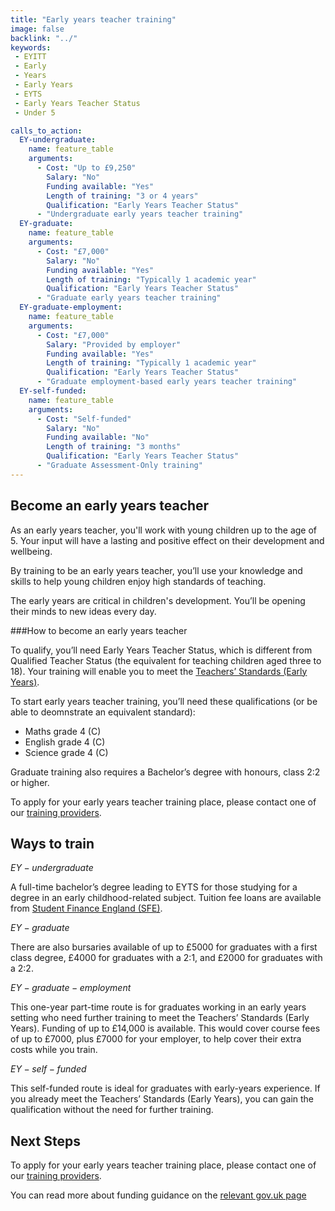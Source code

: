```yaml
---
title: "Early years teacher training"
image: false
backlink: "../"
keywords:
 - EYITT
 - Early
 - Years
 - Early Years
 - EYTS
 - Early Years Teacher Status
 - Under 5

calls_to_action:
  EY-undergraduate:
    name: feature_table
    arguments:
      - Cost: "Up to £9,250"
        Salary: "No"
        Funding available: "Yes"
        Length of training: "3 or 4 years"
        Qualification: "Early Years Teacher Status"
      - "Undergraduate early years teacher training"
  EY-graduate:
    name: feature_table
    arguments:
      - Cost: "£7,000"
        Salary: "No"
        Funding available: "Yes"
        Length of training: "Typically 1 academic year"
        Qualification: "Early Years Teacher Status"
      - "Graduate early years teacher training"     
  EY-graduate-employment:
    name: feature_table
    arguments:
      - Cost: "£7,000"
        Salary: "Provided by employer"
        Funding available: "Yes"
        Length of training: "Typically 1 academic year"
        Qualification: "Early Years Teacher Status"
      - "Graduate employment-based early years teacher training"
  EY-self-funded:
    name: feature_table
    arguments:
      - Cost: "Self-funded"
        Salary: "No"
        Funding available: "No"
        Length of training: "3 months"
        Qualification: "Early Years Teacher Status"
      - "Graduate Assessment-Only training"
---
```


## Become an early years teacher
 
As an early years teacher, you'll work with young children up to the age of 5. Your input will have a lasting and positive effect on their development and wellbeing.
 
By training to be an early years teacher, you’ll use your knowledge and skills to help young children enjoy high standards of teaching. 

The early years are critical in children's development. You’ll be opening their minds to new ideas every day.
 
###How to become an early years teacher
 
To qualify, you’ll need Early Years Teacher Status, which is different from Qualified Teacher Status (the equivalent for teaching children aged three to 18). Your training will enable you to meet the [Teachers’ Standards (Early Years)](https://www.gov.uk/government/publications/early-years-teachers-standards).
 
To start early years teacher training, you’ll need these qualifications (or be able to deomnstrate an equivalent standard):

* Maths grade 4 (C)
* English grade 4 (C)
* Science grade 4 (C)

Graduate training also requires a Bachelor’s degree with honours, class 2:2 or higher.
 
To apply for your early years teacher training place, please contact one of our [training providers](https://www.gov.uk/government/publications/early-years-initial-teacher-training-itt-providers-and-school-direct-early-years-lead-organisations/early-years-initial-teacher-training-itt-providers-and-school-direct-lead-organisations).

## Ways to train

$EY-undergraduate$

A full-time bachelor’s degree leading to EYTS for those studying for a degree in an early childhood-related subject. Tuition fee loans are available from [Student Finance England
(SFE)](https://www.gov.uk/student-finance).

$EY-graduate$
 
There are also bursaries available of up to £5000 for graduates with a first class degree, £4000 for graduates with a 2:1, and £2000 for graduates with a 2:2.
 
$EY-graduate-employment$

This one-year part-time route is for graduates working in an early years setting who need further training to meet the Teachers’ Standards (Early Years). Funding of up to £14,000 is available. This would cover course fees of up to £7000, plus £7000 for your employer, to help cover their extra costs while you train.

$EY-self-funded$ 

This self-funded route is ideal for graduates with early-years experience. If you already meet the Teachers’ Standards (Early Years), you can gain the qualification without the need for further training. 

## Next Steps

To apply for your early years teacher training place, please contact one of our [training providers](https://www.gov.uk/government/publications/early-years-initial-teacher-training-itt-providers-and-school-direct-early-years-lead-organisations/early-years-initial-teacher-training-itt-providers-and-school-direct-lead-organisations).

You can read more about funding guidance on the [relevant gov.uk page](https://www.gov.uk/guidance/early-years-initial-teacher-training-2021-to-2022-funding-guidance)
